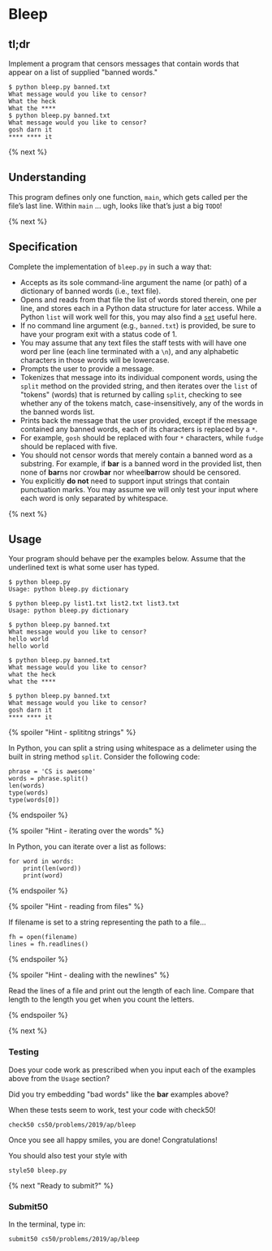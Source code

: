 # Bleep

## tl;dr

Implement a program that censors messages that contain words that appear on a list of supplied "banned words."

```
$ python bleep.py banned.txt
What message would you like to censor?
What the heck
What the ****
$ python bleep.py banned.txt
What message would you like to censor?
gosh darn it
**** **** it
```

{% next %}

## Understanding

This program defines only one function, `main`, which gets called per the file’s last line. Within `main` …​ ugh, looks like that’s just a big `TODO`!

{% next %}

## Specification

Complete the implementation of `bleep.py` in such a way that:

* Accepts as its sole command-line argument the name (or path) of a dictionary of banned words (i.e., text file).
* Opens and reads from that file the list of words stored therein, one per line, and stores each in a Python data structure for later access. While a Python `list` will work well for this, you may also find a [`set`](https://docs.python.org/3/tutorial/datastructures.html#sets) useful here.
* If no command line argument (e.g., `banned.txt`) is provided, be sure to have your program exit with a status code of 1.
* You may assume that any text files the staff tests with will have one word per line (each line terminated with a `\n`), and any alphabetic characters in those words will be lowercase.
* Prompts the user to provide a message.
* Tokenizes that message into its individual component words, using the `split` method on the provided string, and then iterates over the `list` of "tokens" (words) that is returned by calling `split`, checking to see whether any of the tokens match, case-insensitively, any of the words in the banned words list.
* Prints back the message that the user provided, except if the message contained any banned words, each of its characters is replaced by a `*`.
* For example, `gosh` should be replaced with four `*` characters, while `fudge` should be replaced with five.
* You should not censor words that merely contain a banned word as a substring. For example, if **bar** is a banned word in the provided list, then none of **bar**ns nor crow**bar** nor wheel**bar**row should be censored.
* You explicitly **do not** need to support input strings that contain punctuation marks. You may assume we will only test your input where each word is only separated by whitespace.

{% next %}

## Usage

Your program should behave per the examples below. Assume that the underlined text is what some user has typed.

```
$ python bleep.py
Usage: python bleep.py dictionary
```

```
$ python bleep.py list1.txt list2.txt list3.txt
Usage: python bleep.py dictionary
```

```
$ python bleep.py banned.txt
What message would you like to censor?
hello world
hello world
```

```
$ python bleep.py banned.txt
What message would you like to censor?
what the heck
what the ****
```

```
$ python bleep.py banned.txt
What message would you like to censor?
gosh darn it
**** **** it
```

{% spoiler "Hint - splititng strings" %}

In Python, you can split a string using whitespace as a delimeter using the built in string method `split`. Consider the following code:

```
phrase = 'CS is awesome'
words = phrase.split()
len(words)
type(words)
type(words[0])
```

{% endspoiler %}

{% spoiler "Hint - iterating over the words" %}

In Python, you can iterate over a list as follows:

```
for word in words:
    print(len(word))
    print(word)
```

{% endspoiler %}

{% spoiler "Hint - reading from files" %}

If filename is set to a string representing the path to a file...

```
fh = open(filename)
lines = fh.readlines()
```

{% endspoiler %}

{% spoiler "Hint - dealing with the newlines" %}

Read the lines of a file and print out the length of each line. Compare that length to the length you get when you count the letters.

{% endspoiler %}

{% next %}

### Testing

Does your code work as prescribed when you input each of the examples above from the `Usage` section?

Did you try embedding "bad words" like the **bar** examples above?

When these tests seem to work, test your code with check50!

```
check50 cs50/problems/2019/ap/bleep
```

Once you see all happy smiles, you are done! Congratulations!

You should also test your style with

```
style50 bleep.py
```


{% next "Ready to submit?" %}

### Submit50

In the terminal, type in:

```
submit50 cs50/problems/2019/ap/bleep
```
